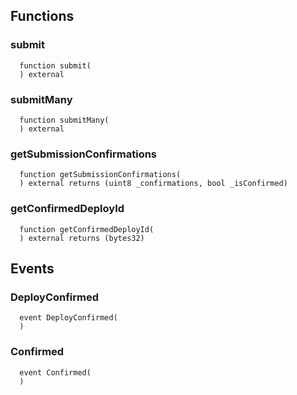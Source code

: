 


## Functions
### submit
```solidity
  function submit(
  ) external
```




### submitMany
```solidity
  function submitMany(
  ) external
```




### getSubmissionConfirmations
```solidity
  function getSubmissionConfirmations(
  ) external returns (uint8 _confirmations, bool _isConfirmed)
```




### getConfirmedDeployId
```solidity
  function getConfirmedDeployId(
  ) external returns (bytes32)
```




## Events
### DeployConfirmed
```solidity
  event DeployConfirmed(
  )
```



### Confirmed
```solidity
  event Confirmed(
  )
```



